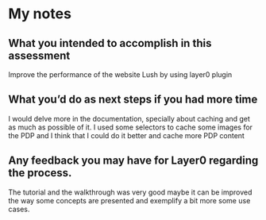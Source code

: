 # My notes

## What you intended to accomplish in this assessment
Improve the performance of the website Lush by using layer0 plugin

## What you’d do as next steps if you had more time
I would delve more in the documentation, specially about caching and get as much as possible of it.
I used some selectors to cache some images for the PDP and I think that I could do it better and cache more PDP content

## Any feedback you may have for Layer0 regarding the process.
The tutorial and the walkthrough was very good maybe it can be improved the way some concepts are presented and exemplify a bit more some use cases.
